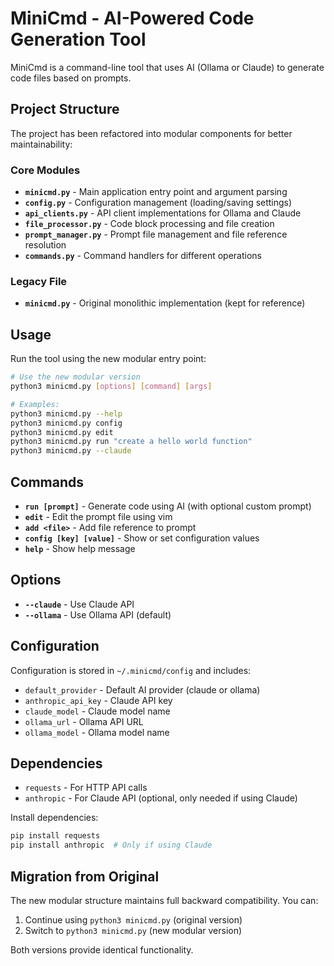 # MiniCmd - AI-Powered Code Generation Tool

MiniCmd is a command-line tool that uses AI (Ollama or Claude) to generate code files based on prompts.

## Project Structure

The project has been refactored into modular components for better maintainability:

### Core Modules

- **`minicmd.py`** - Main application entry point and argument parsing
- **`config.py`** - Configuration management (loading/saving settings)
- **`api_clients.py`** - API client implementations for Ollama and Claude
- **`file_processor.py`** - Code block processing and file creation
- **`prompt_manager.py`** - Prompt file management and file reference resolution
- **`commands.py`** - Command handlers for different operations

### Legacy File

- **`minicmd.py`** - Original monolithic implementation (kept for reference)

## Usage

Run the tool using the new modular entry point:

```bash
# Use the new modular version
python3 minicmd.py [options] [command] [args]

# Examples:
python3 minicmd.py --help
python3 minicmd.py config
python3 minicmd.py edit
python3 minicmd.py run "create a hello world function"
python3 minicmd.py --claude
```

## Commands

- **`run [prompt]`** - Generate code using AI (with optional custom prompt)
- **`edit`** - Edit the prompt file using vim
- **`add <file>`** - Add file reference to prompt
- **`config [key] [value]`** - Show or set configuration values
- **`help`** - Show help message

## Options

- **`--claude`** - Use Claude API
- **`--ollama`** - Use Ollama API (default)

## Configuration

Configuration is stored in `~/.minicmd/config` and includes:

- `default_provider` - Default AI provider (claude or ollama)
- `anthropic_api_key` - Claude API key
- `claude_model` - Claude model name
- `ollama_url` - Ollama API URL
- `ollama_model` - Ollama model name

## Dependencies

- `requests` - For HTTP API calls
- `anthropic` - For Claude API (optional, only needed if using Claude)

Install dependencies:
```bash
pip install requests
pip install anthropic  # Only if using Claude
```

## Migration from Original

The new modular structure maintains full backward compatibility. You can:

1. Continue using `python3 minicmd.py` (original version)
2. Switch to `python3 minicmd.py` (new modular version)

Both versions provide identical functionality.
